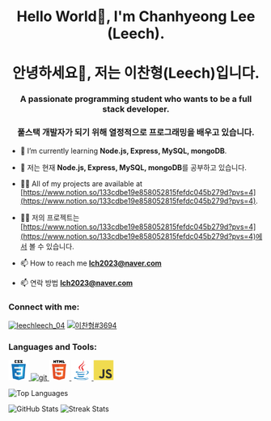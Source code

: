 

<h1 align="center">Hello World👋, I'm Chanhyeong Lee (Leech).</h1>
<h1 align="center">안녕하세요👋, 저는 이찬형(Leech)입니다.</h1>

<h3 align="center">A passionate programming student who wants to be a full stack developer.</h3>
<h3 align="center">풀스택 개발자가 되기 위해 열정적으로 프로그래밍을 배우고 있습니다.</h3>

- 🌱 I’m currently learning **Node.js, Express, MySQL, mongoDB**.
- 🌱 저는 현재 **Node.js, Express, MySQL, mongoDB**를 공부하고 있습니다.

- 👨‍💻 All of my projects are available at [https://www.notion.so/133cdbe19e858052815fefdc045b279d?pvs=4](https://www.notion.so/133cdbe19e858052815fefdc045b279d?pvs=4).
- 👨‍💻 저의 프로젝트는 [https://www.notion.so/133cdbe19e858052815fefdc045b279d?pvs=4](https://www.notion.so/133cdbe19e858052815fefdc045b279d?pvs=4)에서 볼 수 있습니다.

- 📫 How to reach me **lch2023@naver.com**
- 📫 연락 방법 **lch2023@naver.com**

<h3 align="left">Connect with me:</h3>
<p align="left">
<a href="https://instagram.com/leechleech_04" target="blank"><img align="center" src="https://raw.githubusercontent.com/rahuldkjain/github-profile-readme-generator/master/src/images/icons/Social/instagram.svg" alt="leechleech_04" height="30" width="40" /></a>
<a href="https://discord.gg/이찬형#3694" target="blank"><img align="center" src="https://raw.githubusercontent.com/rahuldkjain/github-profile-readme-generator/master/src/images/icons/Social/discord.svg" alt="이찬형#3694" height="30" width="40" /></a>
</p>

<h3 align="left">Languages and Tools:</h3>
<p align="left"> <a href="https://www.w3schools.com/css/" target="_blank" rel="noreferrer"> <img src="https://raw.githubusercontent.com/devicons/devicon/master/icons/css3/css3-original-wordmark.svg" alt="css3" width="40" height="40"/> </a> <a href="https://git-scm.com/" target="_blank" rel="noreferrer"> <img src="https://www.vectorlogo.zone/logos/git-scm/git-scm-icon.svg" alt="git" width="40" height="40"/> </a> <a href="https://www.w3.org/html/" target="_blank" rel="noreferrer"> <img src="https://raw.githubusercontent.com/devicons/devicon/master/icons/html5/html5-original-wordmark.svg" alt="html5" width="40" height="40"/> </a> <a href="https://www.java.com" target="_blank" rel="noreferrer"> <img src="https://raw.githubusercontent.com/devicons/devicon/master/icons/java/java-original.svg" alt="java" width="40" height="40"/> </a> <a href="https://developer.mozilla.org/en-US/docs/Web/JavaScript" target="_blank" rel="noreferrer"> <img src="https://raw.githubusercontent.com/devicons/devicon/master/icons/javascript/javascript-original.svg" alt="javascript" width="40" height="40"/> </a> </p>

<p align="left">
    <img src="https://github-readme-stats.vercel.app/api/top-langs?username=leechleech04&show_icons=true&locale=en&layout=compact" alt="Top Languages" width="30%" />
</p>
<p align="left">
    <img src="https://github-readme-stats.vercel.app/api?username=leechleech04&show_icons=true&locale=en" alt="GitHub Stats" width="48%" />
    <img src="https://github-readme-streak-stats.herokuapp.com/?user=leechleech04&" alt="Streak Stats" width="48%" />
</p>

